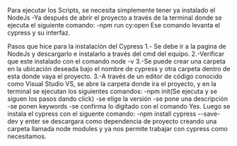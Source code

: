 Para ejecutar los Scripts, se necesita simplemente tener ya instalado el NodeJs
-Ya después de abrir el proyecto a través de la terminal donde se ejecuta el siguiente comando:
  -npm run cy:open 
Ese comando levanta el cypress y su interfaz.

Pasos que hice para la instalación del Cypress
1.- Se debe ir a la pagina de NodeJs y descargarlo e instalarlo a través del cmd del equipo.
2.-Verificar que este instalado con el comando node -v
3.-Se puede crear una carpeta en la ubicación deseada bajo el nombre de cypress y otra carpeta dentro de esta donde vaya el proyecto.
3.-A través de un editor de código conocido como Visual Studio VS, se abre la carpeta donde ira el proyecto, y en la terminal se ejecutan los siguientes comandos:
    -npm init(Se ejecuta y se siguen los pasos dando click)
    -se elige la versión
    -se pone una descripción
    -se ponen keywords
    -se confirma lo digitado con el comando Yes.
Luego se instala el cypress con el siguente comando:
   -npm install cypress --save-dev y enter se descargara como dependencia de proyecto 
creando una carpeta llamada node modules y ya nos permite trabajar con cypress como necesitamos.

